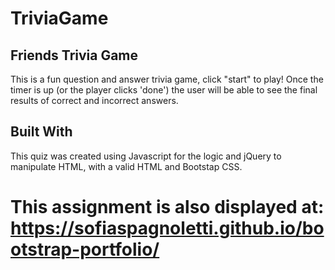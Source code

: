 # TriviaGame

## Friends Trivia Game
This is a fun question and answer trivia game, click "start" to play! Once the timer is up (or the player clicks 'done') the user will be able to see the final results of correct and incorrect answers. 

## Built With
This quiz was created using Javascript for the logic and jQuery to manipulate HTML, with a valid HTML and Bootstap CSS. 

# This assignment is also displayed at: https://sofiaspagnoletti.github.io/bootstrap-portfolio/
